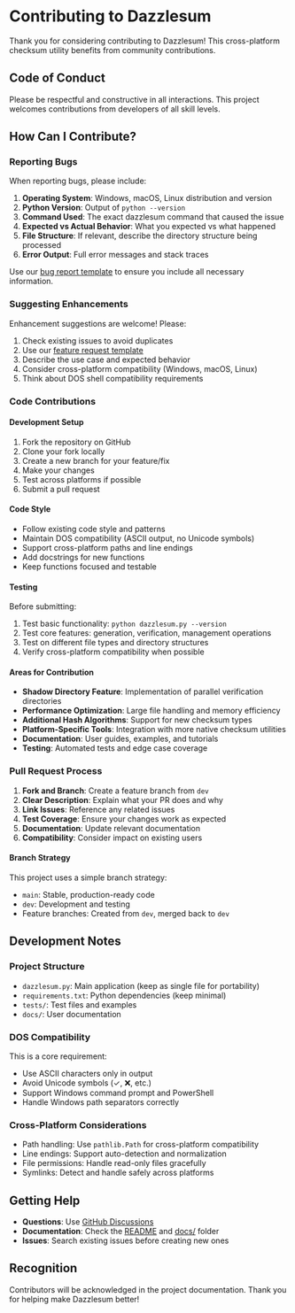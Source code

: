 # Contributing to Dazzlesum

Thank you for considering contributing to Dazzlesum! This cross-platform checksum utility benefits from community contributions.

## Code of Conduct

Please be respectful and constructive in all interactions. This project welcomes contributions from developers of all skill levels.

## How Can I Contribute?

### Reporting Bugs

When reporting bugs, please include:

1. **Operating System**: Windows, macOS, Linux distribution and version
2. **Python Version**: Output of `python --version`
3. **Command Used**: The exact dazzlesum command that caused the issue
4. **Expected vs Actual Behavior**: What you expected vs what happened
5. **File Structure**: If relevant, describe the directory structure being processed
6. **Error Output**: Full error messages and stack traces

Use our [bug report template](https://github.com/djdarcy/dazzlesum/issues/new?template=bug-report.md) to ensure you include all necessary information.

### Suggesting Enhancements

Enhancement suggestions are welcome! Please:

1. Check existing issues to avoid duplicates
2. Use our [feature request template](https://github.com/djdarcy/dazzlesum/issues/new?template=feature-request.md)
3. Describe the use case and expected behavior
4. Consider cross-platform compatibility (Windows, macOS, Linux)
5. Think about DOS shell compatibility requirements

### Code Contributions

#### Development Setup

1. Fork the repository on GitHub
2. Clone your fork locally
3. Create a new branch for your feature/fix
4. Make your changes
5. Test across platforms if possible
6. Submit a pull request

#### Code Style

- Follow existing code style and patterns
- Maintain DOS compatibility (ASCII output, no Unicode symbols)
- Support cross-platform paths and line endings
- Add docstrings for new functions
- Keep functions focused and testable

#### Testing

Before submitting:

1. Test basic functionality: `python dazzlesum.py --version`
2. Test core features: generation, verification, management operations
3. Test on different file types and directory structures
4. Verify cross-platform compatibility when possible

#### Areas for Contribution

- **Shadow Directory Feature**: Implementation of parallel verification directories
- **Performance Optimization**: Large file handling and memory efficiency
- **Additional Hash Algorithms**: Support for new checksum types
- **Platform-Specific Tools**: Integration with more native checksum utilities
- **Documentation**: User guides, examples, and tutorials
- **Testing**: Automated tests and edge case coverage

### Pull Request Process

1. **Fork and Branch**: Create a feature branch from `dev`
2. **Clear Description**: Explain what your PR does and why
3. **Link Issues**: Reference any related issues
4. **Test Coverage**: Ensure your changes work as expected
5. **Documentation**: Update relevant documentation
6. **Compatibility**: Consider impact on existing users

#### Branch Strategy

This project uses a simple branch strategy:
- `main`: Stable, production-ready code
- `dev`: Development and testing
- Feature branches: Created from `dev`, merged back to `dev`

## Development Notes

### Project Structure

- `dazzlesum.py`: Main application (keep as single file for portability)
- `requirements.txt`: Python dependencies (keep minimal)
- `tests/`: Test files and examples
- `docs/`: User documentation

### DOS Compatibility

This is a core requirement:
- Use ASCII characters only in output
- Avoid Unicode symbols (✓, ❌, etc.)
- Support Windows command prompt and PowerShell
- Handle Windows path separators correctly

### Cross-Platform Considerations

- Path handling: Use `pathlib.Path` for cross-platform compatibility
- Line endings: Support auto-detection and normalization
- File permissions: Handle read-only files gracefully
- Symlinks: Detect and handle safely across platforms

## Getting Help

- **Questions**: Use [GitHub Discussions](https://github.com/djdarcy/dazzlesum/discussions)
- **Documentation**: Check the [README](README.md) and [docs/](docs/) folder
- **Issues**: Search existing issues before creating new ones

## Recognition

Contributors will be acknowledged in the project documentation. Thank you for helping make Dazzlesum better!
